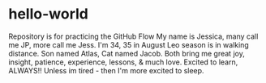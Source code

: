 # hello-world
Repository is for practicing the GitHub Flow
My name is Jessica, many call me JP, more call me Jess.
I'm 34, 35 in August
Leo season is in walking distance.
Son named Atlas, Cat named Jacob.
Both bring me great joy, insight, patience, experience, lessons, & much love.
Excited to learn, ALWAYS!! Unless im tired - then I'm more excited to sleep.
